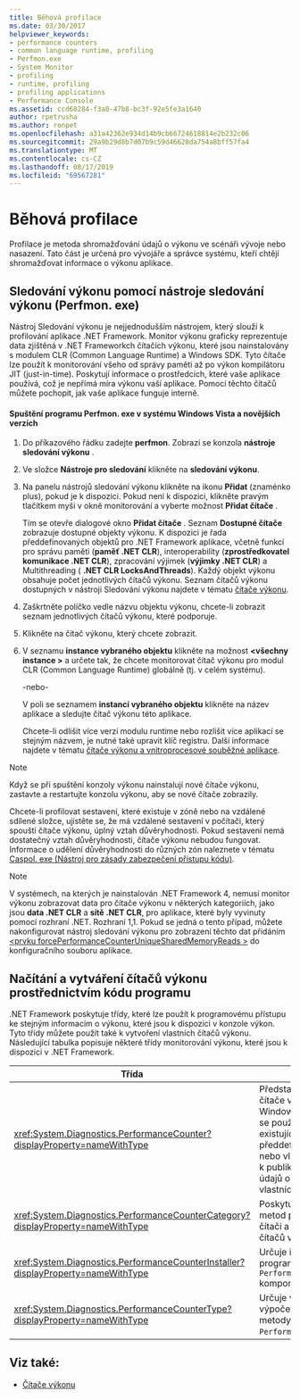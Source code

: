 ```yaml
---
title: Běhová profilace
ms.date: 03/30/2017
helpviewer_keywords:
- performance counters
- common language runtime, profiling
- Perfmon.exe
- System Monitor
- profiling
- runtime, profiling
- profiling applications
- Performance Console
ms.assetid: ccd68284-f3a8-47b8-bc3f-92e5fe3a1640
author: rpetrusha
ms.author: ronpet
ms.openlocfilehash: a31a42362e934d14b9cb66724618814e2b232c06
ms.sourcegitcommit: 29a9b29d8b7d07b9c59d46628da754a8bff57fa4
ms.translationtype: MT
ms.contentlocale: cs-CZ
ms.lasthandoff: 08/17/2019
ms.locfileid: "69567281"
---
```

# <a name="runtime-profiling"></a>Běhová profilace
Profilace je metoda shromažďování údajů o výkonu ve scénáři vývoje nebo nasazení. Tato část je určená pro vývojáře a správce systému, kteří chtějí shromažďovat informace o výkonu aplikace.  
  
## <a name="tracking-performance-using-the-performance-monitor-perfmonexe"></a>Sledování výkonu pomocí nástroje sledování výkonu (Perfmon. exe)  
 Nástroj Sledování výkonu je nejjednodušším nástrojem, který slouží k profilování aplikace .NET Framework. Monitor výkonu graficky reprezentuje data zjištěná v .NET Frameworkch čítačích výkonu, které jsou nainstalovány s modulem CLR (Common Language Runtime) a Windows SDK. Tyto čítače lze použít k monitorování všeho od správy paměti až po výkon kompilátoru JIT (just-in-time). Poskytují informace o prostředcích, které vaše aplikace používá, což je nepřímá míra výkonu vaší aplikace. Pomocí těchto čítačů můžete pochopit, jak vaše aplikace funguje interně.  
  
#### <a name="to-run-perfmonexe-on-windows-vista-and-later-versions"></a>Spuštění programu Perfmon. exe v systému Windows Vista a novějších verzích  
  
1. Do příkazového řádku zadejte **perfmon**. Zobrazí se konzola **nástroje sledování výkonu** .  
  
2. Ve složce **Nástroje pro sledování** klikněte na **sledování výkonu**.  
  
3. Na panelu nástrojů sledování výkonu klikněte na ikonu **Přidat** (znaménko plus), pokud je k dispozici. Pokud není k dispozici, klikněte pravým tlačítkem myši v okně monitorování a vyberte možnost **Přidat čítače** .  
  
     Tím se otevře dialogové okno **Přidat čítače** . Seznam **Dostupné čítače** zobrazuje dostupné objekty výkonu. K dispozici je řada předdefinovaných objektů pro .NET Framework aplikace, včetně funkcí pro správu paměti (**paměť .NET CLR**), interoperability (**zprostředkovatel komunikace .NET CLR**), zpracování výjimek (**výjimky .NET CLR**) a Multithreading ( **.NET CLR LocksAndThreads**). Každý objekt výkonu obsahuje počet jednotlivých čítačů výkonu. Seznam čítačů výkonu dostupných v nástroji Sledování výkonu najdete v tématu [čítače výkonu](../../../docs/framework/debug-trace-profile/performance-counters.md).  
  
4. Zaškrtněte políčko vedle názvu objektu výkonu, chcete-li zobrazit seznam jednotlivých čítačů výkonu, které podporuje.  
  
5. Klikněte na čítač výkonu, který chcete zobrazit.  
  
6. V seznamu **instance vybraného objektu** klikněte na možnost  **\<všechny instance >** a určete tak, že chcete monitorovat čítač výkonu pro modul CLR (Common Language Runtime) globálně (tj. v celém systému).  
  
     -nebo-  
  
     V poli se seznamem **instancí vybraného objektu** klikněte na název aplikace a sledujte čítač výkonu této aplikace.  
  
     Chcete-li odlišit více verzí modulu runtime nebo rozlišit více aplikací se stejným názvem, je nutné také upravit klíč registru. Další informace najdete v tématu [čítače výkonu a vnitroprocesové souběžné aplikace](../../../docs/framework/debug-trace-profile/performance-counters-and-in-process-side-by-side-applications.md).  
  
> [!NOTE]
>  Když se při spuštění konzoly výkonu nainstalují nové čítače výkonu, zastavte a restartujte konzolu výkonu, aby se nové čítače zobrazily.  
  
 Chcete-li profilovat sestavení, které existuje v zóně nebo na vzdálené sdílené složce, ujistěte se, že má vzdálené sestavení v počítači, který spouští čítače výkonu, úplný vztah důvěryhodnosti. Pokud sestavení nemá dostatečný vztah důvěryhodnosti, čítače výkonu nebudou fungovat. Informace o udělení důvěryhodnosti do různých zón naleznete v tématu [Caspol. exe (Nástroj pro zásady zabezpečení přístupu kódu)](../../../docs/framework/tools/caspol-exe-code-access-security-policy-tool.md).  
  
> [!NOTE]
>  V systémech, na kterých je nainstalován .NET Framework 4, nemusí monitor výkonu zobrazovat data pro čítače výkonu v některých kategoriích, jako jsou **data .NET CLR** a **sítě .NET CLR**, pro aplikace, které byly vyvinuty pomocí rozhraní .NET. Rozhraní 1,1. Pokud se jedná o tento případ, můžete nakonfigurovat nástroj sledování výkonu pro zobrazení těchto dat přidáním [ \<prvku forcePerformanceCounterUniqueSharedMemoryReads >](../../../docs/framework/configure-apps/file-schema/runtime/forceperformancecounteruniquesharedmemoryreads-element.md) do konfiguračního souboru aplikace.  
  
## <a name="reading-and-creating-performance-counters-programmatically"></a>Načítání a vytváření čítačů výkonu prostřednictvím kódu programu  
 .NET Framework poskytuje třídy, které lze použít k programovému přístupu ke stejným informacím o výkonu, které jsou k dispozici v konzole výkon. Tyto třídy můžete použít také k vytvoření vlastních čítačů výkonu. Následující tabulka popisuje některé třídy monitorování výkonu, které jsou k dispozici v .NET Framework.  
  
|Třída|Popis|  
|-----------|-----------------|  
|<xref:System.Diagnostics.PerformanceCounter?displayProperty=nameWithType>|Představuje součást čítače výkonu systému Windows NT. Tato třída se používá ke čtení existujících předdefinovaných nebo vlastních čítačů a k publikování (zápisu) údajů o výkonu do vlastních čítačů.|  
|<xref:System.Diagnostics.PerformanceCounterCategory?displayProperty=nameWithType>|Poskytuje několik metod pro interakci s čítači a kategoriemi čítačů v počítači.|  
|<xref:System.Diagnostics.PerformanceCounterInstaller?displayProperty=nameWithType>|Určuje instalační program pro `PerformanceCounter` komponentu.|  
|<xref:System.Diagnostics.PerformanceCounterType?displayProperty=nameWithType>|Určuje vzorec pro výpočet `NextValue` metody `PerformanceCounter`pro.|  
  
## <a name="see-also"></a>Viz také:

- [Čítače výkonu](../../../docs/framework/debug-trace-profile/performance-counters.md)
